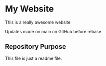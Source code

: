 # My Website

This is a really awesome website

Updates made on main on GitHub before rebase



## Repository Purpose

This file is just a readme file.
